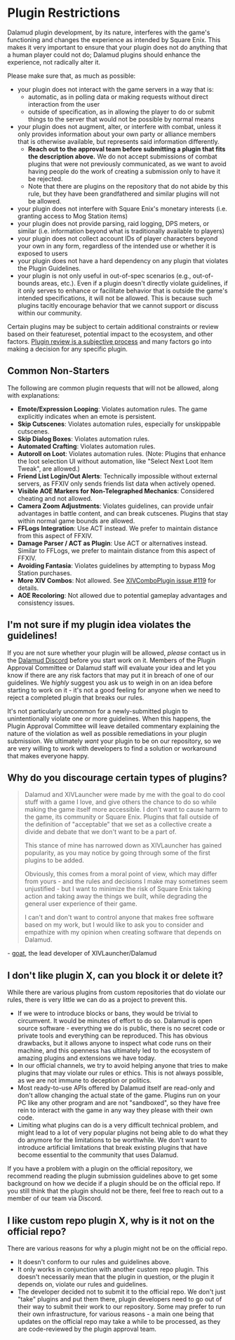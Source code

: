 # Plugin Restrictions

Dalamud plugin development, by its nature, interferes with the game's
functioning and changes the experience as intended by Square Enix. This makes it
very important to ensure that your plugin does not do anything that a human
player could not do; Dalamud plugins should enhance the experience, not
radically alter it.

Please make sure that, as much as possible:

- your plugin does not interact with the game servers in a way that is:
  - automatic, as in polling data or making requests without direct interaction
    from the user
  - outside of specification, as in allowing the player to do or submit things
    to the server that would not be possible by normal means
- your plugin does not augment, alter, or interfere with combat, unless it only
  provides information about your own party or alliance members that is
  otherwise available, but represents said information differently.
  - **Reach out to the approval team before submitting a plugin that fits the
    description above.** We do not accept submissions of combat plugins that
    were not previously communicated, as we want to avoid having people do the
    work of creating a submission only to have it be rejected.
  - Note that there are plugins on the repository that do not abide by this
    rule, but they have been grandfathered and similar plugins will not be
    allowed.
- your plugin does not interfere with Square Enix's monetary interests (i.e.
  granting access to Mog Station items)
- your plugin does not provide parsing, raid logging, DPS meters, or similar
  (i.e. information beyond what is traditionally available to players)
- your plugin does not collect account IDs of player characters beyond your own
  in any form, regardless of the intended use or whether it is exposed to users
- your plugin does not have a hard dependency on any plugin that violates the
  Plugin Guidelines.
- your plugin is not only useful in out-of-spec scenarios (e.g., out-of-bounds
  areas, etc.). Even if a plugin doesn't directly violate guidelines, if it only
  serves to enhance or facilitate behavior that is outside the game's intended
  specifications, it will not be allowed. This is because such plugins tacitly
  encourage behavior that we cannot support or discuss within our community.

Certain plugins may be subject to certain additional constraints or review based
on their featureset, potential impact to the ecosystem, and other factors.
[Plugin review is a subjective process](./submission.md) and many factors go
into making a decision for any specific plugin.

## Common Non-Starters

The following are common plugin requests that will not be allowed, along with
explanations:

- **Emote/Expression Looping**: Violates automation rules. The game explicitly
  indicates when an emote is persistent.
- **Skip Cutscenes**: Violates automation rules, especially for unskippable
  cutscenes.
- **Skip Dialog Boxes**: Violates automation rules.
- **Automated Crafting**: Violates automation rules.
- **Autoroll on Loot**: Violates automation rules. (Note: Plugins that enhance
  the loot selection UI without automation, like "Select Next Loot Item Tweak",
  are allowed.)
- **Friend List Login/Out Alerts**: Technically impossible without external
  servers, as FFXIV only sends friends list data when actively opened.
- **Visible AOE Markers for Non-Telegraphed Mechanics**: Considered cheating and
  not allowed.
- **Camera Zoom Adjustments**: Violates guidelines, can provide unfair
  advantages in battle content, and can break cutscenes. Plugins that stay
  within normal game bounds are allowed.
- **FFLogs Integration**: Use ACT instead. We prefer to maintain distance from
  this aspect of FFXIV.
- **Damage Parser / ACT as Plugin**: Use ACT or alternatives instead. Similar to
  FFLogs, we prefer to maintain distance from this aspect of FFXIV.
- **Avoiding Fantasia**: Violates guidelines by attempting to bypass Mog Station
  purchases.
- **More XIV Combos**: Not allowed. See
  [XIVComboPlugin issue #119](https://github.com/attickdoor/XIVComboPlugin/issues/119)
  for details.
- **AOE Recoloring**: Not allowed due to potential gameplay advantages and
  consistency issues.

## I'm not sure if my plugin idea violates the guidelines!

If you are not sure whether your plugin will be allowed, _please_ contact us in
the [Dalamud Discord](https://discord.gg/holdshift) before you start work on it.
Members of the Plugin Approval Committee or Dalamud staff will evaluate your
idea and let you know if there are any risk factors that may put it in breach of
one of our guidelines. We _highly_ suggest you ask us to weigh in on an idea
before starting to work on it - it's not a good feeling for anyone when we need
to reject a completed plugin that breaks our rules.

It's not particularly uncommon for a newly-submitted plugin to unintentionally
violate one or more guidelines. When this happens, the Plugin Approval Committee
will leave detailed commentary explaining the nature of the violation as well as
possible remediations in your plugin submission. We ultimately _want_ your
plugin to be on our repository, so we are very willing to work with developers
to find a solution or workaround that makes everyone happy.

## Why do you discourage certain types of plugins?

> Dalamud and XIVLauncher were made by me with the goal to do cool stuff with a
> game I love, and give others the chance to do so while making the game itself
> more accessible. I don't want to cause harm to the game, its community or
> Square Enix. Plugins that fall outside of the definition of "acceptable" that
> we set as a collective create a divide and debate that we don't want to be a
> part of.
>
> This stance of mine has narrowed down as XIVLauncher has gained popularity, as
> you may notice by going through some of the first plugins to be added.
>
> Obviously, this comes from a moral point of view, which may differ from
> yours - and the rules and decisions I make may sometimes seem unjustified -
> but I want to minimize the risk of Square Enix taking action and taking away
> the things we built, while degrading the general user experience of their
> game.
>
> I can't and don't want to control anyone that makes free software based on my
> work, but I would like to ask you to consider and empathize with my opinion
> when creating software that depends on Dalamud.

\- [goat](https://github.com/goaaats), the lead developer of XIVLauncher/Dalamud

## I don't like plugin X, can you block it or delete it?

While there are various plugins from custom repositories that do violate our
rules, there is very little we can do as a project to prevent this.

- If we were to introduce blocks or bans, they would be trivial to circumvent.
  It would be minutes of effort to do so. Dalamud is open source software -
  everything we do is public, there is no secret code or private tools and
  everything can be reproduced. This has obvious drawbacks, but it allows anyone
  to inspect what code runs on their machine, and this openness has ultimately
  led to the ecosystem of amazing plugins and extensions we have today.
- In our official channels, we try to avoid helping anyone that tries to make
  plugins that may violate our rules or ethics. This is not always possible, as
  we are not immune to deception or politics.
- Most ready-to-use APIs offered by Dalamud itself are read-only and don't allow
  changing the actual state of the game. Plugins run on your PC like any other
  program and are not "sandboxed", so they have free rein to interact with the
  game in any way they please with their own code.
- Limiting what plugins can do is a very difficult technical problem, and might
  lead to a lot of very popular plugins not being able to do what they do
  anymore for the limitations to be worthwhile. We don't want to introduce
  artificial limitations that break existing plugins that have become essential
  to the community that uses Dalamud.

If you have a problem with a plugin on the official repository, we recommend
reading the plugin submission guidelines above to get some background on how we
decide if a plugin should be on the official repo. If you still think that the
plugin should not be there, feel free to reach out to a member of our team via
Discord.

## I like custom repo plugin X, why is it not on the official repo?

There are various reasons for why a plugin might not be on the official repo.

- It doesn't conform to our rules and guidelines above.
- It only works in conjunction with another custom repo plugin. This doesn't
  necessarily mean that the plugin in question, or the plugin it depends on,
  violate our rules and guidelines.
- The developer decided not to submit it to the official repo. We don't just
  "take" plugins and put them there, plugin developers need to go out of their
  way to submit their work to our repository. Some may prefer to run their own
  infrastructure, for various reasons - a main one being that updates on the
  official repo may take a while to be processed, as they are code-reviewed by
  the plugin approval team.
